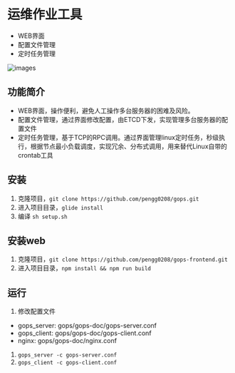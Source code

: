 # 运维作业工具
- WEB界面
- 配置文件管理
- 定时任务管理

![images](https://github.com/pengg0208/gops/blob/master/C995628D-A206-4265-BA8E-F4B8D6CF600B.png)

## 功能简介
- WEB界面，操作便利，避免人工操作多台服务器的困难及风险。
- 配置文件管理，通过界面修改配置，由ETCD下发，实现管理多台服务器的配置文件
- 定时任务管理，基于TCP的RPC调用。通过界面管理linux定时任务，秒级执行，根据节点最小负载调度，实现冗余、分布式调用，用来替代Linux自带的crontab工具

## 安装
1. 克隆项目，`git clone https://github.com/pengg0208/gops.git`
1. 进入项目目录，`glide install`
1. 编译 `sh setup.sh`

## 安装web
1. 克隆项目，`git clone https://github.com/pengg0208/gops-frontend.git`
1. 进入项目目录，`npm install && npm run build`

## 运行
1. 修改配置文件
- gops_server: gops/gops-doc/gops-server.conf
- gops_client: gops/gops-doc/gops-client.conf
- nginx: gops/gops-doc/nginx.conf
1. `gops_server -c gops-server.conf`
1. `gops_client -c gops-client.conf`
